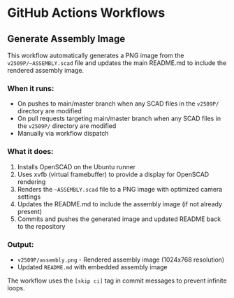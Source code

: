 # GitHub Actions Workflows

## Generate Assembly Image

This workflow automatically generates a PNG image from the `v2509P/~ASSEMBLY.scad` file and updates the main README.md to include the rendered assembly image.

### When it runs:
- On pushes to main/master branch when any SCAD files in the `v2509P/` directory are modified
- On pull requests targeting main/master branch when any SCAD files in the `v2509P/` directory are modified  
- Manually via workflow dispatch

### What it does:
1. Installs OpenSCAD on the Ubuntu runner
2. Uses xvfb (virtual framebuffer) to provide a display for OpenSCAD rendering
3. Renders the `~ASSEMBLY.scad` file to a PNG image with optimized camera settings
4. Updates the README.md to include the assembly image (if not already present)
5. Commits and pushes the generated image and updated README back to the repository

### Output:
- `v2509P/assembly.png` - Rendered assembly image (1024x768 resolution)
- Updated `README.md` with embedded assembly image

The workflow uses the `[skip ci]` tag in commit messages to prevent infinite loops.
